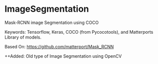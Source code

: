 # ImageSegmentation
Mask-RCNN image Segmentation using COCO

Keywords: Tensorflow, Keras, COCO (from Pycocotools), and Matterports Library of models.

Based On: https://github.com/matterport/Mask_RCNN

++Added: Old type of Image Segmentation using OpenCV
